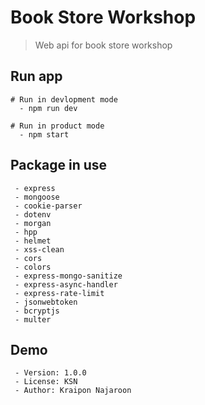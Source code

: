 # Book Store Workshop

> Web api for book store workshop

## Run app

```
# Run in devlopment mode
  - npm run dev

# Run in product mode
  - npm start
```

## Package in use

```
 - express
 - mongoose
 - cookie-parser
 - dotenv
 - morgan
 - hpp
 - helmet
 - xss-clean
 - cors
 - colors
 - express-mongo-sanitize
 - express-async-handler
 - express-rate-limit
 - jsonwebtoken
 - bcryptjs
 - multer
```

## Demo

```
 - Version: 1.0.0
 - License: KSN
 - Author: Kraipon Najaroon
```
